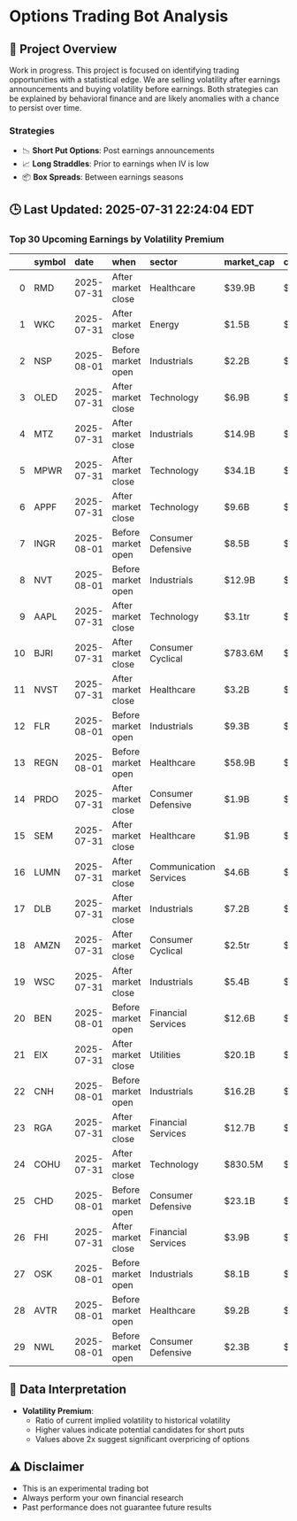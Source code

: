 # Options Trading Bot Analysis

## 🚀 Project Overview
Work in progress. This project is focused on identifying trading opportunities with a statistical edge.
We are selling volatility after earnings announcements and buying volatility before earnings.
Both strategies can be explained by behavioral finance and are likely anomalies with a chance to persist over time.

### Strategies
- 📉 **Short Put Options**: Post earnings announcements
- 📈 **Long Straddles**: Prior to earnings when IV is low
- 📦 **Box Spreads**: Between earnings seasons

## 🕒 Last Updated: 2025-07-31 22:24:04 EDT

### Top 30 Upcoming Earnings by Volatility Premium

|    | symbol   | date       | when               | sector                 | market_cap   | close   | hv_current   | iv_current   | vol_premium   |
|---:|:---------|:-----------|:-------------------|:-----------------------|:-------------|:--------|:-------------|:-------------|:--------------|
|  0 | RMD      | 2025-07-31 | After market close | Healthcare             | $39.9B       | $277.44 | 14.01%       | 37.23%       | 2.66x         |
|  1 | WKC      | 2025-07-31 | After market close | Energy                 | $1.5B        | $27.67  | 19.94%       | 49.76%       | 2.50x         |
|  2 | NSP      | 2025-08-01 | Before market open | Industrials            | $2.2B        | $60.19  | 25.53%       | 62.09%       | 2.43x         |
|  3 | OLED     | 2025-07-31 | After market close | Technology             | $6.9B        | $146.45 | 22.20%       | 50.04%       | 2.25x         |
|  4 | MTZ      | 2025-07-31 | After market close | Industrials            | $14.9B       | $189.87 | 21.39%       | 46.35%       | 2.17x         |
|  5 | MPWR     | 2025-07-31 | After market close | Technology             | $34.1B       | $730.54 | 25.31%       | 52.64%       | 2.08x         |
|  6 | APPF     | 2025-07-31 | After market close | Technology             | $9.6B        | $259.20 | 24.76%       | 50.82%       | 2.05x         |
|  7 | INGR     | 2025-08-01 | Before market open | Consumer Defensive     | $8.5B        | $132.11 | 13.65%       | 27.71%       | 2.03x         |
|  8 | NVT      | 2025-08-01 | Before market open | Industrials            | $12.9B       | $78.72  | 20.73%       | 41.68%       | 2.01x         |
|  9 | AAPL     | 2025-07-31 | After market close | Technology             | $3.1tr       | $209.05 | 15.59%       | 30.80%       | 1.98x         |
| 10 | BJRI     | 2025-07-31 | After market close | Consumer Cyclical      | $783.6M      | $36.72  | 32.58%       | 63.79%       | 1.96x         |
| 11 | NVST     | 2025-07-31 | After market close | Healthcare             | $3.2B        | $19.96  | 27.57%       | 52.77%       | 1.91x         |
| 12 | FLR      | 2025-08-01 | Before market open | Industrials            | $9.3B        | $56.03  | 28.26%       | 53.55%       | 1.89x         |
| 13 | REGN     | 2025-08-01 | Before market open | Healthcare             | $58.9B       | $554.58 | 23.91%       | 43.31%       | 1.81x         |
| 14 | PRDO     | 2025-07-31 | After market close | Consumer Defensive     | $1.9B        | $28.65  | 22.39%       | 39.43%       | 1.76x         |
| 15 | SEM      | 2025-07-31 | After market close | Healthcare             | $1.9B        | $14.48  | 25.31%       | 44.50%       | 1.76x         |
| 16 | LUMN     | 2025-07-31 | After market close | Communication Services | $4.6B        | $4.46   | 42.28%       | 74.02%       | 1.75x         |
| 17 | DLB      | 2025-07-31 | After market close | Industrials            | $7.2B        | $75.73  | 14.85%       | 25.96%       | 1.75x         |
| 18 | AMZN     | 2025-07-31 | After market close | Consumer Cyclical      | $2.5tr       | $230.19 | 19.38%       | 33.42%       | 1.72x         |
| 19 | WSC      | 2025-07-31 | After market close | Industrials            | $5.4B        | $30.10  | 34.45%       | 58.13%       | 1.69x         |
| 20 | BEN      | 2025-08-01 | Before market open | Financial Services     | $12.6B       | $24.31  | 18.49%       | 31.19%       | 1.69x         |
| 21 | EIX      | 2025-07-31 | After market close | Utilities              | $20.1B       | $51.69  | 24.85%       | 41.72%       | 1.68x         |
| 22 | CNH      | 2025-08-01 | Before market open | Industrials            | $16.2B       | $12.63  | 27.43%       | 46.03%       | 1.68x         |
| 23 | RGA      | 2025-07-31 | After market close | Financial Services     | $12.7B       | $190.51 | 20.85%       | 34.89%       | 1.67x         |
| 24 | COHU     | 2025-07-31 | After market close | Technology             | $830.5M      | $18.98  | 35.69%       | 59.63%       | 1.67x         |
| 25 | CHD      | 2025-08-01 | Before market open | Consumer Defensive     | $23.1B       | $95.95  | 14.90%       | 24.81%       | 1.67x         |
| 26 | FHI      | 2025-07-31 | After market close | Financial Services     | $3.9B        | $49.70  | 15.56%       | 25.54%       | 1.64x         |
| 27 | OSK      | 2025-08-01 | Before market open | Industrials            | $8.1B        | $125.48 | 24.17%       | 38.53%       | 1.59x         |
| 28 | AVTR     | 2025-08-01 | Before market open | Healthcare             | $9.2B        | $13.80  | 40.27%       | 63.69%       | 1.58x         |
| 29 | NWL      | 2025-08-01 | Before market open | Consumer Defensive     | $2.3B        | $5.72   | 51.30%       | 81.10%       | 1.58x         |

## 📝 Data Interpretation

- **Volatility Premium**: 
  - Ratio of current implied volatility to historical volatility
  - Higher values indicate potential candidates for short puts
  - Values above 2x suggest significant overpricing of options

## ⚠️ Disclaimer
- This is an experimental trading bot
- Always perform your own financial research
- Past performance does not guarantee future results
